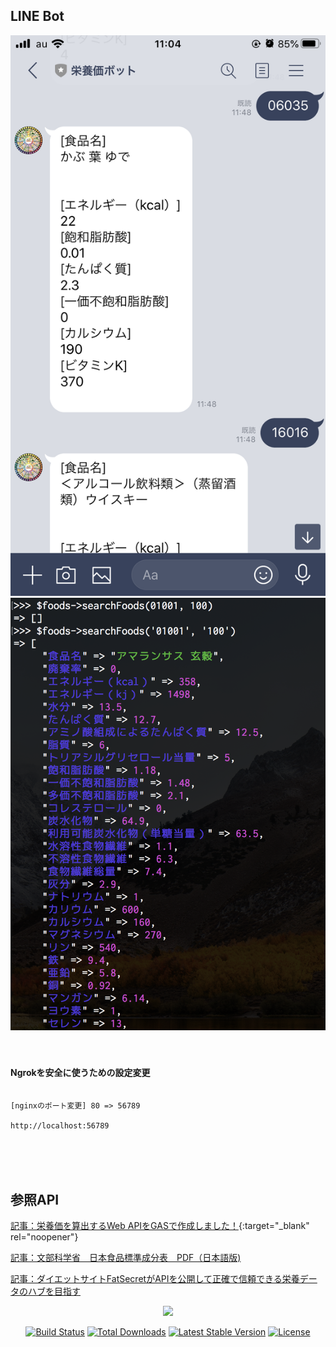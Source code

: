 ## LINE Bot

<img src="https://github.com/zidane-enlir/public-nutrition/raw/master/image_readme02.png">

<br>

<img src="https://github.com/zidane-enlir/public-nutrition/raw/master/image_readme.png">

<br>
<br>
<br>

#### Ngrokを安全に使うための設定変更
```

[nginxのポート変更] 80 => 56789 

http://localhost:56789

```

<br>
<br>
<br>

## 参照API

[記事：栄養価を算出するWeb APIをGASで作成しました！](https://www.y-shinno.com/nut-api-gas){:target="_blank" rel="noopener"}

[記事：文部科学省　日本食品標準成分表　PDF（日本語版)](https://www.mext.go.jp/a_menu/syokuhinseibun/1365419.htm)


[記事：ダイエットサイトFatSecretがAPIを公開して正確で信頼できる栄養データのハブを目指す](https://jp.techcrunch.com/2009/08/15/20090814fatsecret-looks-to-become-a-central-hub-for-nutrition-data-with-new-api/?guccounter=1&guce_referrer=aHR0cHM6Ly93d3cuZ29vZ2xlLmNvbS8&guce_referrer_sig=AQAAABXTLZoUahhuQ86tLEfhG1vouaHJHVAp5KDtGPc6z2-zeYUc-a4f3VvBqegMT1uDn9MvexFKVj9AfLTaQ66TOSRd1hsVYhROxT3oz2UGNL0KLuRxdWrOA_qZPaYvalmLuG34TKcZuEhTFeWoqFpxlXeApa_tMCdOJ-EbXvzqic1F)



<p align="center"><img src="https://res.cloudinary.com/dtfbvvkyp/image/upload/v1566331377/laravel-logolockup-cmyk-red.svg" width="400"></p>

<p align="center">
<a href="https://travis-ci.org/laravel/framework"><img src="https://travis-ci.org/laravel/framework.svg" alt="Build Status"></a>
<a href="https://packagist.org/packages/laravel/framework"><img src="https://poser.pugx.org/laravel/framework/d/total.svg" alt="Total Downloads"></a>
<a href="https://packagist.org/packages/laravel/framework"><img src="https://poser.pugx.org/laravel/framework/v/stable.svg" alt="Latest Stable Version"></a>
<a href="https://packagist.org/packages/laravel/framework"><img src="https://poser.pugx.org/laravel/framework/license.svg" alt="License"></a>
</p>

